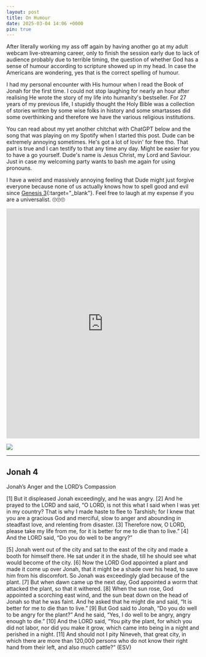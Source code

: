 ```yaml
---
layout: post
title: On Humour
date: 2025-03-04 14:06 +0000
pin: true
---
```


After literally working my ass off again by having another go at my adult webcam live-streaming career, only to finish the session early due to lack of audience probably due to terrible timing, the question of whether God has a sense of humour according to scripture showed up in my head. In case the Americans are wondering, yes that is the correct spelling of humour.

I had my personal encounter with His humour when I read the Book of Jonah for the first time. I could not stop laughing for nearly an hour after realising He wrote the story of my life into humanity's bestseller. For 27 years of my previous life, I stupidly thought the Holy Bible was a collection of stories written by some wise folks in history and some smartasses did some overthinking and therefore we have the various religious institutions.

You can read about my yet another chitchat with ChatGPT below and the song that was playing on my Spotify when I started this post. Dude can be extremely annoying sometimes. He's got a lot of lovin' for free tho. That part is true and I can testify to that any time any day. Might be easier for you to have a go yourself. Dude's name is Jesus Christ, my Lord and Saviour. Just in case my welcoming party wants to bash me again for using pronouns.

I have a weird and massively annoying feeling that Dude might just forgive everyone because none of us actually knows how to spell good and evil since [Genesis 3](../on-genesis-3-fall-man/){:target="_blank"}. Feel free to laugh at my expense if you are a universalist. 🙄🙄🙄

<embed src="https://dl.hesaid.love/God's_Sense_of_Humor.pdf" type="application/pdf" width="100%" height="600px" />

![](/FXcmyggedZgA135Kvd.png)

---

## Jonah 4

Jonah’s Anger and the LORD’s Compassion

[1] But it displeased Jonah exceedingly, and he was angry. [2] And he prayed to the LORD and said, “O LORD, is not this what I said when I was yet in my country? That is why I made haste to flee to Tarshish; for I knew that you are a gracious God and merciful, slow to anger and abounding in steadfast love, and relenting from disaster. [3] Therefore now, O LORD, please take my life from me, for it is better for me to die than to live.” [4] And the LORD said, “Do you do well to be angry?”

[5] Jonah went out of the city and sat to the east of the city and made a booth for himself there. He sat under it in the shade, till he should see what would become of the city. [6] Now the LORD God appointed a plant and made it come up over Jonah, that it might be a shade over his head, to save him from his discomfort. So Jonah was exceedingly glad because of the plant. [7] But when dawn came up the next day, God appointed a worm that attacked the plant, so that it withered. [8] When the sun rose, God appointed a scorching east wind, and the sun beat down on the head of Jonah so that he was faint. And he asked that he might die and said, “It is better for me to die than to live.” [9] But God said to Jonah, “Do you do well to be angry for the plant?” And he said, “Yes, I do well to be angry, angry enough to die.” [10] And the LORD said, “You pity the plant, for which you did not labor, nor did you make it grow, which came into being in a night and perished in a night. [11] And should not I pity Nineveh, that great city, in which there are more than 120,000 persons who do not know their right hand from their left, and also much cattle?” (ESV)
